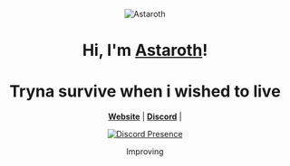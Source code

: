 <p align="center">
  <img src="https://i.pinimg.com/originals/c3/fe/c4/c3fec4cf3377321d3f3a8c6e62c477aa.gif" alt="Astaroth">
</p>



<h1 align="center">Hi, I'm <a href="https://github.com/maybeninja">Astaroth</a>!</h1>
<h1 align="center">Tryna survive when i wished to live</h1>

<p align="center">
  <strong><a href="https://github.com/maybeninja">Website</a></strong> |
  <strong><a href="https://discord.com/users/1154808437243396138">Discord</a></strong> |
</p>

<div align="center">
  <a href="[![Discord Presence](https://lanyard.cnrad.dev/api/1154808437243396138)](https://discord.com/users/1154808437243396138)">
    <img src="[![Discord Presence](https://lanyard.cnrad.dev/api/1154808437243396138)](https://discord.com/users/1154808437243396138)"alt="Discord Presence" />
  </a>
</div>


<p align="center"> Improving  </p>
